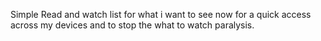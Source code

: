 

Simple Read and watch list for what i want to see now for a quick access
across my devices and to stop the what to watch paralysis.